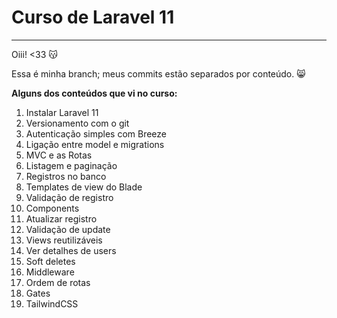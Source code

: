 # Curso de Laravel 11
***

Oiii! <33 😽

Essa é minha branch; meus commits estão separados por conteúdo. 😸

**Alguns dos conteúdos que vi no curso:**

1. Instalar Laravel 11
2. Versionamento com o git
3. Autenticação simples com Breeze
4. Ligação entre model e migrations
5. MVC e as Rotas
6. Listagem e paginação
7. Registros no banco
8. Templates de view do Blade
9. Validação de registro
10. Components
11. Atualizar registro
12. Validação de update
13. Views reutilizáveis
14. Ver detalhes de users
15. Soft deletes
16. Middleware
17. Ordem de rotas
18. Gates
19. TailwindCSS
